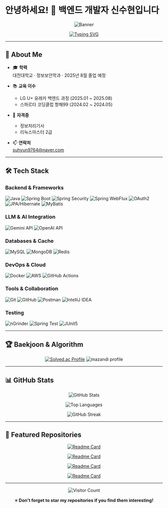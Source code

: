 # 안녕하세요! 👋 백엔드 개발자 **신수현**입니다

<div align="center">
  
<!-- 다크 배너 헤더 -->
![Banner](https://capsule-render.vercel.app/api?type=rect&color=0:0D1117,100:2D333B&height=100&section=header&text=Welcome%20to%20My%20GitHub!&fontSize=36&fontColor=E6EDF3)

<!-- 네온 에메랄드 타이핑 효과 -->
[![Typing SVG](https://readme-typing-svg.demolab.com?font=Fira+Code&size=28&pause=1000&color=10B981&center=true&vCenter=true&width=600&lines=Backend+Developer;Java+%7C+Spring+Boot;Problem+Solver)](https://git.io/typing-svg)

</div>

---

## 🚀 About Me

- 🎓 **학력**  
  대전대학교 · 정보보안학과 · 2025년 8월 졸업 예정  

- 📚 **교육 이수**  
  - LG U+ 유레카 백엔드 과정 (2025.01 ~ 2025.08)  
  - 스파르타 코딩클럽 항해99 (2024.02 ~ 2024.05)  

- 🏅 **자격증**  
  - 정보처리기사  
  - 리눅스마스터 2급  

- 📫 **연락처**  
  suhyun9764@naver.com

---
## 🛠️ Tech Stack

### Backend & Frameworks
![Java](https://img.shields.io/badge/Java-ED8B00?style=for-the-badge&logo=java&logoColor=white)
![Spring Boot](https://img.shields.io/badge/Spring%20Boot-6DB33F?style=for-the-badge&logo=springboot&logoColor=white)
![Spring Security](https://img.shields.io/badge/Spring%20Security-6DB33F?style=for-the-badge&logo=springsecurity&logoColor=white)
![Spring WebFlux](https://img.shields.io/badge/Spring%20WebFlux-6DB33F?style=for-the-badge&logo=spring&logoColor=white)
![OAuth2](https://img.shields.io/badge/OAuth2-000000?style=for-the-badge&logo=oauth&logoColor=white)
![JPA/Hibernate](https://img.shields.io/badge/JPA%2FHibernate-59666C?style=for-the-badge&logo=hibernate&logoColor=white)
![MyBatis](https://img.shields.io/badge/MyBatis-000000?style=for-the-badge)

### LLM & AI Integration
![Gemini API](https://img.shields.io/badge/Gemini%20API-4285F4?style=for-the-badge&logo=google&logoColor=white)
![OpenAI API](https://img.shields.io/badge/OpenAI%20API-412991?style=for-the-badge&logo=openai&logoColor=white)

### Databases & Cache
![MySQL](https://img.shields.io/badge/MySQL-00000F?style=for-the-badge&logo=mysql&logoColor=white)
![MongoDB](https://img.shields.io/badge/MongoDB-4EA94B?style=for-the-badge&logo=mongodb&logoColor=white)
![Redis](https://img.shields.io/badge/Redis-DC382D?style=for-the-badge&logo=redis&logoColor=white)

### DevOps & Cloud
![Docker](https://img.shields.io/badge/Docker-2496ED?style=for-the-badge&logo=docker&logoColor=white)
![AWS](https://img.shields.io/badge/AWS-232F3E?style=for-the-badge&logo=amazon-aws&logoColor=white)
![GitHub Actions](https://img.shields.io/badge/GitHub%20Actions-2088FF?style=for-the-badge&logo=githubactions&logoColor=white)

### Tools & Collaboration
![Git](https://img.shields.io/badge/Git-F05032?style=for-the-badge&logo=git&logoColor=white)
![GitHub](https://img.shields.io/badge/GitHub-100000?style=for-the-badge&logo=github&logoColor=white)
![Postman](https://img.shields.io/badge/Postman-FF6C37?style=for-the-badge&logo=postman&logoColor=white)
![IntelliJ IDEA](https://img.shields.io/badge/IntelliJ%20IDEA-000000?style=for-the-badge&logo=intellijidea&logoColor=white)

### Testing
![nGrinder](https://img.shields.io/badge/nGrinder-4CAF50?style=for-the-badge)
![Spring Test](https://img.shields.io/badge/Spring%20Test-6DB33F?style=for-the-badge&logo=spring&logoColor=white)
![JUnit5](https://img.shields.io/badge/JUnit5-25A162?style=for-the-badge&logo=junit5&logoColor=white)


---

## 🏆 Baekjoon & Algorithm

<div align="center">
  
[![Solved.ac Profile](http://mazassumnida.wtf/api/v2/generate_badge?boj=suhyun9764)](https://solved.ac/suhyun9764/)
![mazandi profile](http://mazandi.herokuapp.com/api?handle=suhyun9764&theme=warm)

</div>

---

## 📊 GitHub Stats

<div align="center">

![GitHub Stats](https://github-readme-stats.vercel.app/api?username=suhyun9764&show_icons=true&theme=dark&hide_border=true&bg_color=0D1117&icon_color=10B981&text_color=C9D1D9&title_color=10B981)

![Top Languages](https://github-readme-stats.vercel.app/api/top-langs/?username=suhyun9764&layout=compact&theme=dark&hide_border=true&bg_color=0D1117&text_color=C9D1D9&title_color=10B981)

![GitHub Streak](https://github-readme-streak-stats.herokuapp.com/?user=suhyun9764&theme=dark&hide_border=true&background=0D1117&stroke=10B981&ring=10B981&fire=10B981&currStreakLabel=10B981&sideLabels=C9D1D9&currStreakNum=10B981&sideNums=C9D1D9)

</div>

---

## 🌟 Featured Repositories

<div align="center">

[![Readme Card](https://github-readme-stats.vercel.app/api/pin/?username=JSeungBeom&repo=utong_backend&theme=dark&hide_border=true&bg_color=0D1117&text_color=C9D1D9&title_color=10B981)](https://github.com/JSeungBeom/utong_backend)

[![Readme Card](https://github-readme-stats.vercel.app/api/pin/?username=suhyun9764&repo=urjung_main&theme=dark&hide_border=true&bg_color=0D1117&text_color=C9D1D9&title_color=10B981)](https://github.com/suhyun9764/urjung_main)

[![Readme Card](https://github-readme-stats.vercel.app/api/pin/?username=suhyun9764&repo=planit&theme=dark&hide_border=true&bg_color=0D1117&text_color=C9D1D9&title_color=10B981)](https://github.com/suhyun9764/planit)

[![Readme Card](https://github-readme-stats.vercel.app/api/pin/?username=suhyun9764&repo=RingMyBell&theme=dark&hide_border=true&bg_color=0D1117&text_color=C9D1D9&title_color=10B981)](https://github.com/suhyun9764/RingMyBell)


</div>

---

<div align="center">

![Visitor Count](https://komarev.com/ghpvc/?username=JSeungBeom&color=10B981&style=for-the-badge)

**⭐️ Don't forget to star my repositories if you find them interesting!**


</div>
